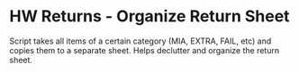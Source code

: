 # HW Returns - Organize Return Sheet
Script takes all items of a certain category (MIA, EXTRA, FAIL, etc) and copies them to a separate sheet. Helps declutter and organize the return sheet. 
